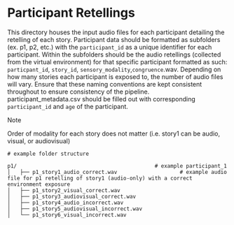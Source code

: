 # Participant Retellings
This directory houses the input audio files for each participant detailing the retelling of each story. Participant data
should be formatted as subfolders (ex. p1, p2, etc.) with the `participant_id` as a unique identifier for each participant. 
Within the subfolders should be the audio retellings (collected from the virtual environment) for that specific participant formatted
as such: `particpant_id`, `story_id`, `sensory_modality`,`congruence`.wav. Depending on how many stories each participant is exposed to, the
number of audio files will vary. Ensure that these naming conventions are kept consistent throughout to ensure consistency of the
pipeline.
<br />
participant_metadata.csv should be filled out with corresponding `participant_id` and `age` of the participant.


> [!NOTE]
> Order of modality for each story does not matter (i.e. story1 can be audio, visual, or audiovisual)

```
# example folder structure

p1/                                            # example participant_1
│   ├── p1_story1_audio_correct.wav                    # example audio file for p1 retelling of story1 (audio-only) with a correct environment exposure
│   ├── p1_story2_visual_correct.wav
│   ├── p1_story3_audiovisual_correct.wav
│   ├── p1_story4_audio_incorrect.wav
│   ├── p1_story5_audiovisual_incorrect.wav
│   └── p1_story6_visual_incorrect.wav
```
